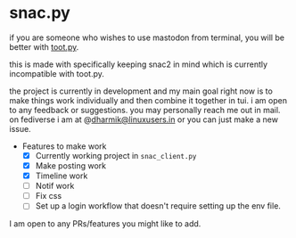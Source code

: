 # snac.py

if you are someone who wishes to use mastodon from terminal, you will be better with [toot.py](https://github.com/fireshadow/toot.py).

this is made with specifically keeping snac2 in mind which is currently incompatible with toot.py.

the project is currently in development and my main goal right now is to make things work individually and then combine it together in tui. i am open to any feedback or suggestions. you may personally reach me out in mail. on fediverse i am at @dharmik@linuxusers.in or you can just make a new issue.

- Features to make work
	- [X] Currently working project in ```snac_client.py```
	- [X] Make posting work
	- [X] Timeline work
	- [ ] Notif work
	- [ ] Fix css
	- [ ] Set up a login workflow that doesn't require setting up the env file.

I am open to any PRs/features you might like to add.
